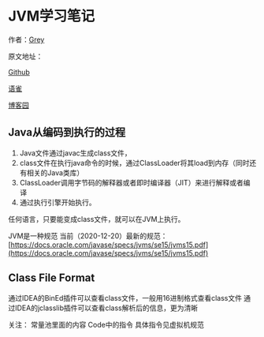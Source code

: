 # JVM学习笔记

作者：[Grey](https://www.cnblogs.com/greyzeng)

原文地址：

[Github](https://github.com/GreyZeng/jvm/blob/master/README.md)

[语雀](https://www.yuque.com/greyzeng/uzfhep/fnxlbm)

[博客园](https://www.cnblogs.com/greyzeng/p/14166071.html)

## Java从编码到执行的过程
1. Java文件通过javac生成class文件，
1. class文件在执行java命令的时候，通过ClassLoader将其load到内存（同时还有相关的Java类库）
1. ClassLoader调用字节码的解释器或者即时编译器（JIT）来进行解释或者编译
1. 通过执行引擎开始执行。



任何语言，只要能变成class文件，就可以在JVM上执行。


JVM是一种规范
当前（2020-12-20）最新的规范：
[https://docs.oracle.com/javase/specs/jvms/se15/jvms15.pdf](https://docs.oracle.com/javase/specs/jvms/se15/jvms15.pdf)




## Class File Format


通过IDEA的BinEd插件可以查看class文件，一般用16进制格式查看class文件
通过IDEA的jclasslib插件可以查看class解析后的信息，更为清晰




关注：
常量池里面的内容
Code中的指令
具体指令见虚拟机规范
